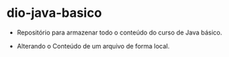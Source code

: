 # dio-java-basico
- Repositório para armazenar todo o conteúdo do curso de Java básico.

- Alterando o Conteúdo de um arquivo de forma local.
